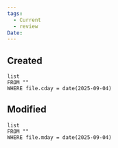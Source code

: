 ```yaml
---
tags:
  - Current
  - review
Date:
---
```

## Created
```dataview
list
FROM ""
WHERE file.cday = date(2025-09-04)
```
## Modified
```dataview
list
FROM ""
WHERE file.mday = date(2025-09-04)
```
